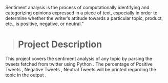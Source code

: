 
Sentiment analysis is the process of computationally identifying and categorizing opinions expressed in a piece of text, especially in order to determine whether the writer’s attitude towards a particular topic, product, etc., is positive, negative, or neutral.”

># Project Description
This project covers the sentiment analysis of any topic by parsing the tweets fetched from twitter using Python . 
The percentage of Positive Tweets , Negative Tweets , Neutral Tweets will be printed regarding the topic in the output .
